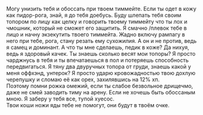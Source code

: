 Могу унизить тебя и обоссать при твоем тиммейте. Если ты одет в кожу как пидор-рога, знай, я до тебя доебусь. Буду шлепать тебя своим топором по лицу как целку и говорить твоему тиммейту что ты лох и чмошник, который не сможет его защитить. Я смачно /плевок тебе в лицо и начну экзекутить твоего тиммейта. Жадно включу рампагу в него при тебе, рога, стану резать ему сухожилия. А он и не против, ведь я самец и доминант. А что ты мне сделаешь, педик в коже? Да нихуя, ведь я здоровый качек. Ты знаешь сколько весят мои топоры? Я просто чарджнусь в тебя и ты впечатаешься в пол и потеряешь способность передвигаться. Я тяну два двуручных топора от груди, знаешь какой у меня оффхэнд, унтерок? Я просто ударю кровожадностью твою дохлую черепушку и сломаю её как орех, захилявшись на 12% хп.  
Поэтому помни рожка омежий, если ты слабое безвольное дрищечмо, даже не смей заводить тиму на арену. Если не хочешь быть обоссаным мною. Я заберу у тебя все, тупой хуесос.  
Твои коши ножи яды тебе не помогут, они будут в твоём очке.